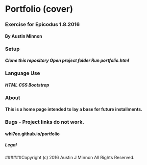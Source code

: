# Portfolio (cover)
### Exercise for Epicodus 1.8.2016
#### By Austin Minnon
### Setup
#### *Clone this repository* *Open project folder* *Run portfolio.html*
### Language Use
#### *HTML* *CSS* *Bootstrap*
### About
#### This is a home page intended to lay a base for future installments.
### Bugs - Project links do not work.  
#### whi7ee.github.io/portfolio
##### Legal
######Copyright (c) 2016 Austin J Minnon All Rights Reserved.
